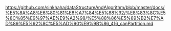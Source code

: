 https://github.com/sinkhaha/dataStructureAndAlgorithm/blob/master/docs/%E5%8A%A8%E6%80%81%E8%A7%84%E5%88%92/%E8%83%8C%E5%8C%85%E9%97%AE%E9%A2%98/%E5%88%86%E5%89%B2%E7%AD%89%E5%92%8C%E5%AD%90%E9%9B%86_416_canPartition.md
